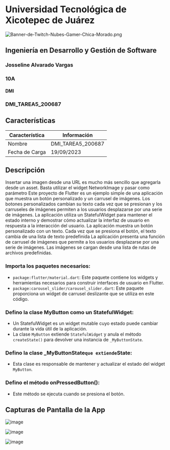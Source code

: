 # Universidad Tecnológica de Xicotepec de Juárez

![Banner-de-Twitch-Nubes-Gamer-Chica-Morado.png](https://i.postimg.cc/15q3LFXF/Banner-de-Twitch-Nubes-Gamer-Chica-Morado.png)

## Ingeniería en Desarrollo y Gestión de Software
### Josseline Alvarado Vargas
### 10A
#### DMI
### DMI_TAREA5_200687

## Características
| Característica         | Información                                                              |
|------------------------|--------------------------------------------------------------------------|
| Nombre                 | DMI_TAREA5_200687                                     |
| Fecha de Carga         | 19/09/2023                                                                 |

## Descripción      

Insertar una imagen desde una URL es mucho más sencillo que agregarla desde un asset. Basta utilizar el widget NetworkImage y pasar como parámetro
Este proyecto de Flutter es un ejemplo simple de una aplicación que muestra un botón personalizado y un carrusel de imágenes. Los botones personalizados cambian su texto cada vez que se presionan y los carruseles de imágenes permiten a los usuarios desplazarse por una serie de imágenes. La aplicación utiliza un StatefulWidget para mantener el estado interno y demostrar cómo actualizar la interfaz de usuario en respuesta a la interacción del usuario.
La aplicación muestra un botón personalizado con un texto. Cada vez que se presiona el botón, el texto cambia de una lista de texto predefinida
La aplicación presenta una función de carrusel de imágenes que permite a los usuarios desplazarse por una serie de imágenes. Las imágenes se cargan desde una lista de rutas de archivos predefinidas.

### Importa los paquetes necesarios:
   - `package:flutter/material.dart`: Este paquete contiene los widgets y herramientas necesarios para construir interfaces de usuario en Flutter.
   - `package:carousel_slider/carousel_slider.dart`: Este paquete proporciona un widget de carrusel deslizante que se utiliza en este código.

### Defino la clase MyButton como un StatefulWidget:
   - Un StatefulWidget es un widget mutable cuyo estado puede cambiar durante la vida útil de la aplicación.
   - La clase `MyButton` extiende `StatefulWidget` y anula el método `createState()` para devolver una instancia de `_MyButtonState`.

### Defino la clase _MyButtonState` que extiende `State<MyButton>:
   - Esta clase es responsable de mantener y actualizar el estado del widget `MyButton`.

### Defino el método onPressedButton():
   - Este método se ejecuta cuando se presiona el botón.
  
## Capturas de Pantalla de la App

![image](https://github.com/JossAlvarado/DMI_TAREA5_200687/assets/84793967/487fcc28-efe0-4e82-ac8f-eb5ca7b22cc6)

![image](https://github.com/JossAlvarado/DMI_TAREA5_200687/assets/84793967/369f9bf7-236c-4e6a-bd15-de9f39ecea02)

![image](https://github.com/JossAlvarado/DMI_TAREA5_200687/assets/84793967/2ebd3bcf-adea-4706-bdfc-8f5d7711d4b8)


